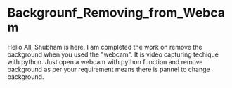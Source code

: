 # Backgrounf_Removing_from_Webcam

Hello All,
Shubham is here, I am completed the work on remove the background when you used the "webcam".
It is video capturing techique with python. Just open a webcam with python function and remove background as per your requirement means there is pannel to change background.


